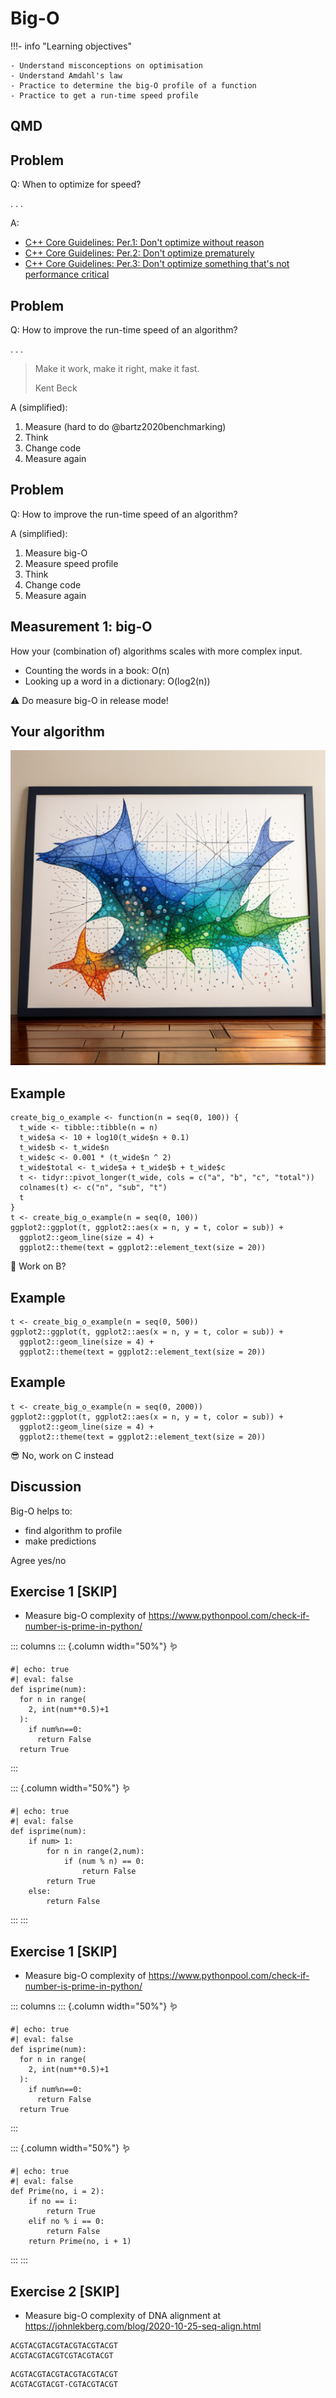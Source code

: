 # Big-O

!!!- info "Learning objectives"

    - Understand misconceptions on optimisation
    - Understand Amdahl's law
    - Practice to determine the big-O profile of a function
    - Practice to get a run-time speed profile

## QMD

## Problem

Q: When to optimize for speed?

. . .

A:

-   [C++ Core Guidelines: Per.1: Don't optimize without reason](https://isocpp.github.io/CppCoreGuidelines/CppCoreGuidelines#Rper-reason)
-   [C++ Core Guidelines: Per.2: Don't optimize prematurely](https://isocpp.github.io/CppCoreGuidelines/CppCoreGuidelines#per2-dont-optimize-prematurely)
-   [C++ Core Guidelines: Per.3: Don't optimize something that's not performance critical](https://isocpp.github.io/CppCoreGuidelines/CppCoreGuidelines#per3-dont-optimize-something-thats-not-performance-critical)

## Problem

Q: How to improve the run-time speed of an algorithm?

. . .

> Make it work, make it right, make it fast.
>
> Kent Beck

A (simplified):

1.  Measure (hard to do @bartz2020benchmarking)
2.  Think
3.  Change code
4.  Measure again

## Problem

Q: How to improve the run-time speed of an algorithm?

A (simplified):

1.  Measure big-O
2.  Measure speed profile
3.  Think
4.  Change code
5.  Measure again

## Measurement 1: big-O

How your (combination of) algorithms scales with more complex input.

-   Counting the words in a book: O(n)
-   Looking up a word in a dictionary: O(log2(n))

:warning: Do measure big-O in release mode!

## Your algorithm

![](many_scatter_plots.png)

## Example

```{r}
create_big_o_example <- function(n = seq(0, 100)) {
  t_wide <- tibble::tibble(n = n)
  t_wide$a <- 10 + log10(t_wide$n + 0.1)
  t_wide$b <- t_wide$n
  t_wide$c <- 0.001 * (t_wide$n ^ 2)
  t_wide$total <- t_wide$a + t_wide$b + t_wide$c
  t <- tidyr::pivot_longer(t_wide, cols = c("a", "b", "c", "total"))
  colnames(t) <- c("n", "sub", "t")
  t
}
t <- create_big_o_example(n = seq(0, 100))
ggplot2::ggplot(t, ggplot2::aes(x = n, y = t, color = sub)) + 
  ggplot2::geom_line(size = 4) + 
  ggplot2::theme(text = ggplot2::element_text(size = 20))
```

:monocle_face: Work on B?

## Example

```{r}
t <- create_big_o_example(n = seq(0, 500))
ggplot2::ggplot(t, ggplot2::aes(x = n, y = t, color = sub)) + 
  ggplot2::geom_line(size = 4) + 
  ggplot2::theme(text = ggplot2::element_text(size = 20))
```

## Example

```{r}
t <- create_big_o_example(n = seq(0, 2000))
ggplot2::ggplot(t, ggplot2::aes(x = n, y = t, color = sub)) + 
  ggplot2::geom_line(size = 4) + 
  ggplot2::theme(text = ggplot2::element_text(size = 20))
```

:sunglasses: No, work on C instead

## Discussion

Big-O helps to:

-   find algorithm to profile
-   make predictions

Agree yes/no

## Exercise 1 \[SKIP\]

-   Measure big-O complexity of https://www.pythonpool.com/check-if-number-is-prime-in-python/

::: columns
::: {.column width="50%"}
🪱

```{python}
#| echo: true
#| eval: false
def isprime(num):
  for n in range(
    2, int(num**0.5)+1
  ):
    if num%n==0:
      return False
  return True
```
:::

::: {.column width="50%"}
🪱

```{python}
#| echo: true
#| eval: false
def isprime(num):
    if num> 1:  
        for n in range(2,num):  
            if (num % n) == 0:  
                return False
        return True
    else:
        return False
```
:::
:::

## Exercise 1 \[SKIP\]

-   Measure big-O complexity of https://www.pythonpool.com/check-if-number-is-prime-in-python/

::: columns
::: {.column width="50%"}
🪱

```{python}
#| echo: true
#| eval: false
def isprime(num):
  for n in range(
    2, int(num**0.5)+1
  ):
    if num%n==0:
      return False
  return True
```
:::

::: {.column width="50%"}
🪱

```{python}
#| echo: true
#| eval: false
def Prime(no, i = 2):
    if no == i:
        return True
    elif no % i == 0:
        return False
    return Prime(no, i + 1)
```
:::
:::

## Exercise 2 \[SKIP\]

-   Measure big-O complexity of DNA alignment at https://johnlekberg.com/blog/2020-10-25-seq-align.html

```         
ACGTACGTACGTACGTACGTACGT
ACGTACGTACGTCGTACGTACGT
```

```         
ACGTACGTACGTACGTACGTACGT
ACGTACGTACGT-CGTACGTACGT
```
